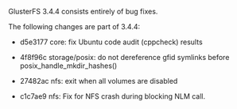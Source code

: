 GlusterFS 3.4.4 consists entirely of bug fixes.

The following changes are part of 3.4.4:

* d5e3177 core: fix Ubuntu code audit (cppcheck) results

* 4f8f96c storage/posix: do not dereference gfid symlinks before posix_handle_mkdir_hashes()

* 27482ac nfs: exit when all volumes are disabled

* c1c7ae9 nfs: Fix for NFS crash during blocking NLM call.

